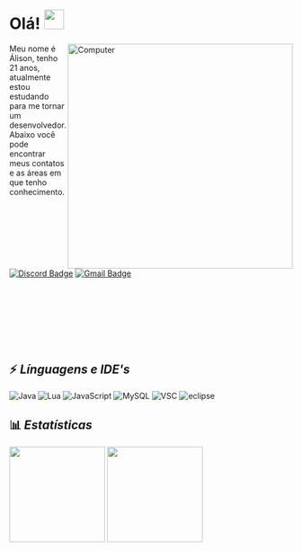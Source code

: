 
# Olá! <img src="https://raw.githubusercontent.com/aemmadi/aemmadi/master/wave.gif" width="35px">
<img src="https://i.imgur.com/1Songum.png" min-width="400px" max-width="400px" width="400px" align="right" alt="Computer">

Meu nome é Álison, tenho 21 anos, atualmente estou estudando para me tornar um desenvolvedor. Abaixo você pode encontrar meus contatos e as áreas em que tenho conhecimento.

[![Discord Badge](https://img.shields.io/badge/-Álison-26057F?style=for-the-badge&square&logo=Discord&logoColor=fff)](alison.lgoncalves)
[![Gmail Badge](https://img.shields.io/badge/-alisonlg78511@gmail.com-15045D?style=for-the-badge&square&logo=Gmail&logoColor=fff&link=mailto:alisonlg78511+github@gmail.com)](mailto:alisonlg78511+github@gmail.com)
<br>
<br>
<br>
<br>
<br>
<br>
<br>
<br>

## ⚡ *Línguagens e IDE's*
![Java](https://img.shields.io/badge/-Java-26057F?style=for-the-badge&logo=CoffeeScript&logoColor=fff)
![Lua](https://img.shields.io/badge/-lua-15045D?style=for-the-badge&logo=lua&logoColor=fff)
![JavaScript](https://img.shields.io/badge/-JavaScript-15045D?style=for-the-badge&logo=JavaScript&logoColor=fff)
![MySQL](https://img.shields.io/badge/-MySQL-26057F?style=for-the-badge&logo=MySQL&logoColor=fff)
![VSC](https://img.shields.io/badge/-VSC-15045D?style=for-the-badge&logo=visual-studio-code&logoColor=fff)
![eclipse](https://img.shields.io/badge/-eclipse-26057F?style=for-the-badge&logo=eclipse&logoColor=fff) 

## 📊 ***Estatísticas***
<img src="https://github-readme-stats.vercel.app/api?username=Alisonlg&show_icons=true&theme=radical&title_color=fff&text_color=fff&icon_color=26057F&border_color=15045D&bg_color=080B1F" height="170px">
<img src="https://github-readme-stats.vercel.app/api/top-langs/?username=Alisonlg&show_icons=true&theme=radical&title_color=fff&text_color=fff&icon_color=26057F&border_color=15045D&bg_color=080B1F" height="170px">

